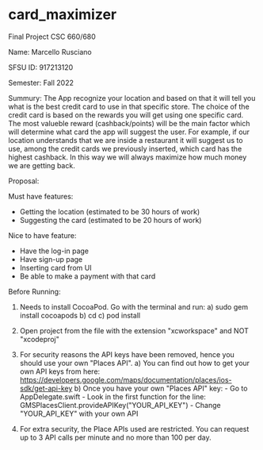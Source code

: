 # card_maximizer
Final Project CSC 660/680

Name: Marcello Rusciano

SFSU ID: 917213120

Semester: Fall 2022

Summury:
The App recognize your location and based on that it will tell you what is the best credit card to use in that specific store.
The choice of the credit card is based on the rewards you will get using one specific card. 
The most valueble reward (cashback/points) will be the main factor which will determine what card the app will suggest the user.
For example, if our location understands that we are inside a restaurant it will suggest us to use, among the credit cards we previously inserted, which card has the highest cashback.
In this way we will always maximize how much money we are getting back.

Proposal:

Must have features: 
  - Getting the location (estimated to be 30 hours of work)
  - Suggesting the card (estimated to be 20 hours of work)

Nice to have feature:

  - Have the log-in page
  - Have sign-up page
  - Inserting card from UI
  - Be able to make a payment with that card


Before Running:
1) Needs to install CocoaPod. Go with the terminal and run:
    a) sudo gem install cocoapods
    b) cd <path-to-project>
    c) pod install
    
2) Open project from the file with the extension "xcworkspace" and NOT "xcodeproj"

3) For security reasons the API keys have been removed, hence you should use your own "Places API".
    a) You can find out how to get your own API keys from here: https://developers.google.com/maps/documentation/places/ios-sdk/get-api-key
    b) Once you have your own "Places API" key:
        - Go to AppDelegate.swift 
        - Look in the first function for the line: GMSPlacesClient.provideAPIKey("YOUR_API_KEY")
        - Change "YOUR_API_KEY" with your own API
        
4) For extra security, the Place APIs used are restricted. You can request up to 3 API calls per minute and no more than 100 per day.

